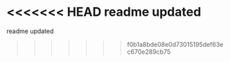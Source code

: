 <<<<<<< HEAD
 readme updated
=======
readme updated
>>>>>>> f0b1a8bde08e0d73015195def63ec670e289cb75
